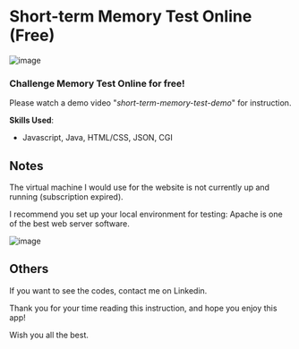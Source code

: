 # Short-term Memory Test Online (Free)
![image](https://user-images.githubusercontent.com/39285147/151662540-0d3e9d1c-e561-4cf7-80be-36170324b954.png)

### Challenge Memory Test Online for free!

Please watch a demo video "*short-term-memory-test-demo*" for instruction.

**Skills Used**:
- Javascript, Java, HTML/CSS, JSON, CGI

## Notes
The virtual machine I would use for the website is not currently up and running (subscription expired).

I recommend you set up your local environment for testing: Apache is one of the best web server software.

![image](https://user-images.githubusercontent.com/39285147/151662474-d6de8ea8-16ea-4578-8fa6-394534be63a9.png)

## Others

If you want to see the codes, contact me on Linkedin.

Thank you for your time reading this instruction, and hope you enjoy this app!

Wish you all the best.
